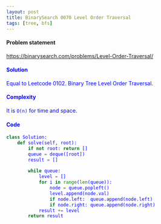 ```yaml
---
layout: post
title: BinarySearch 0070 Level Order Traversal
tags: [tree, bfs]
---
```


#### Problem statement

<a href="https://binarysearch.com/problems/Level-Order-Traversal/"> <font color = blue>https://binarysearch.com/problems/Level-Order-Traversal/

#### Solution
Equal to Leetcode 0102. Binary Tree Level Order Traversal.

#### Complexity
It is `O(n)` for time and space.

#### Code
```python
class Solution:
    def solve(self, root):
        if not root: return []
        queue = deque([root])
        result = []
        
        while queue:
            level = []
            for i in range(len(queue)):
                node = queue.popleft()
                level.append(node.val)
                if node.left:  queue.append(node.left)
                if node.right: queue.append(node.right)
            result += level
        return result
```
